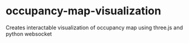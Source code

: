 # occupancy-map-visualization
Creates interactable visualization of occupancy map using three.js and python websocket
